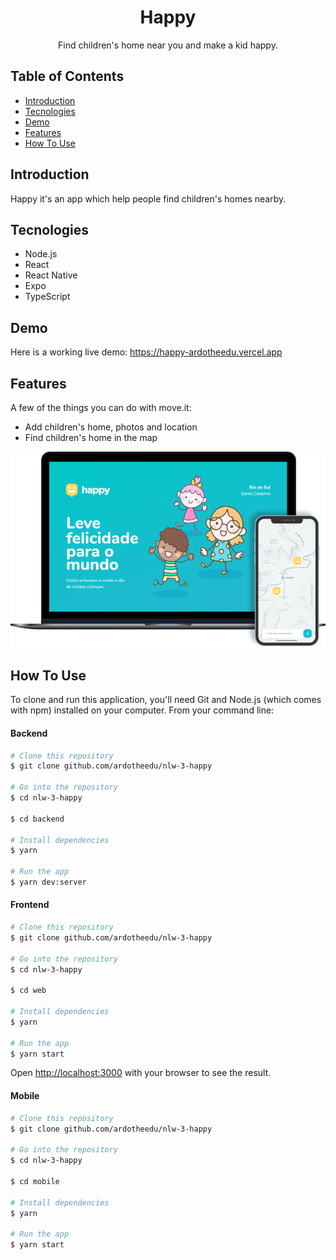 <h1 align="center">
  Happy
</h1>
</p>

<p align="center">
  Find children's home near you and make a kid happy.
</p>


## Table of Contents
* [Introduction](#introduction)
* [Tecnologies](#tecnologies)
* [Demo](#demo)
* [Features](#features)
* [How To Use](#how-to-use)


## Introduction

Happy it's an app which help people find children's homes nearby.

## Tecnologies

* Node.js
* React
* React Native
* Expo
* TypeScript


## Demo

Here is a working live demo: https://happy-ardotheedu.vercel.app

## Features

A few of the things you can do with move.it:

* Add children's home, photos and location
* Find children's home in the map

<p align="center">
  <img src = "happy.png" width=700>
</p>

## How To Use

To clone and run this application, you'll need Git and Node.js (which comes with npm) installed on your computer. From your command line:

#### Backend

```bash
# Clone this repository
$ git clone github.com/ardotheedu/nlw-3-happy

# Go into the repository
$ cd nlw-3-happy

$ cd backend

# Install dependencies
$ yarn

# Run the app
$ yarn dev:server
```

#### Frontend
```bash
# Clone this repository
$ git clone github.com/ardotheedu/nlw-3-happy

# Go into the repository
$ cd nlw-3-happy

$ cd web

# Install dependencies
$ yarn

# Run the app
$ yarn start
```
Open [http://localhost:3000](http://localhost:3000) with your browser to see the result.

#### Mobile
```bash
# Clone this repository
$ git clone github.com/ardotheedu/nlw-3-happy

# Go into the repository
$ cd nlw-3-happy

$ cd mobile

# Install dependencies
$ yarn

# Run the app
$ yarn start
```


